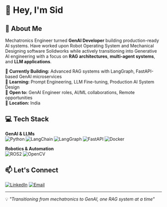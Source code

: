 # 👋 Hey, I'm Sid

## 🚀 About Me
Mechatronics Engineer turned **GenAI Developer** building production-ready AI systems. Have worked upon Robot Operating System and Mechanical Designing software Solidworks while actively transitioning into Generative AI engineering with a focus on **RAG architectures**, **multi-agent systems**, and **LLM applications**.

🔭 **Currently Building:** Advanced RAG systems with LangGraph, FastAPI-based GenAI microservices  
🌱 **Learning:** Prompt Engineering, LLM Fine-tuning, Production AI System Design  
💼 **Open to:** GenAI Engineer roles, AI/ML collaborations, Remote opportunities  
📍 **Location:** India

## 💻 Tech Stack

**GenAI & LLMs**  
![Python](https://img.shields.io/badge/-Python-3776AB?style=flat&logo=python&logoColor=white)
![LangChain](https://img.shields.io/badge/-LangChain-121212?style=flat)
![LangGraph](https://img.shields.io/badge/-LangGraph-121212?style=flat)
![FastAPI](https://img.shields.io/badge/-FastAPI-009688?style=flat&logo=fastapi&logoColor=white)
![Docker](https://img.shields.io/badge/-Docker-2496ED?style=flat&logo=docker&logoColor=white)

**Robotics & Automation**  
![ROS2](https://img.shields.io/badge/-ROS2-22314E?style=flat&logo=ros&logoColor=white)
![OpenCV](https://img.shields.io/badge/-OpenCV-5C3EE8?style=flat&logo=opencv&logoColor=white)



## 📫 Let's Connect

[![LinkedIn](https://img.shields.io/badge/-LinkedIn-0A66C2?style=flat&logo=linkedin&logoColor=white)](https://www.linkedin.com/in/siddhant-diwaker-0706a321a/)
[![Email](https://img.shields.io/badge/-Email-EA4335?style=flat&logo=gmail&logoColor=white)](mailto:siddhantdiwaker.sd@gmail.com)

---
💡 *"Transitioning from mechatronics to GenAI, one RAG system at a time"*
